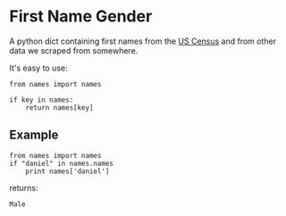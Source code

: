 First Name Gender
=================

A python dict containing first names from the [US Census](http://www.census.gov/genealogy/names/names_files.html) and from other data we scraped from somewhere.

It's easy to use:

    from names import names

    if key in names:
        return names[key]

Example
----

    from names import names
    if "daniel" in names.names
        print names['daniel']

returns:

    Male